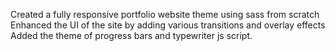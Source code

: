 
Created a fully responsive portfolio website theme using sass from scratch<br>
Enhanced the UI of the site by adding various transitions and overlay effects<br>
Added the theme of progress bars and typewriter js script.
